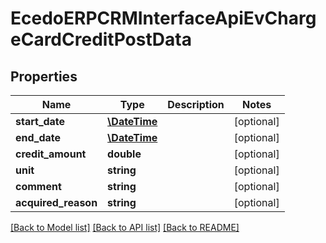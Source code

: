 # EcedoERPCRMInterfaceApiEvChargeCardCreditPostData

## Properties
Name | Type | Description | Notes
------------ | ------------- | ------------- | -------------
**start_date** | [**\DateTime**](\DateTime.md) |  | [optional] 
**end_date** | [**\DateTime**](\DateTime.md) |  | [optional] 
**credit_amount** | **double** |  | [optional] 
**unit** | **string** |  | [optional] 
**comment** | **string** |  | [optional] 
**acquired_reason** | **string** |  | [optional] 

[[Back to Model list]](../README.md#documentation-for-models) [[Back to API list]](../README.md#documentation-for-api-endpoints) [[Back to README]](../README.md)


